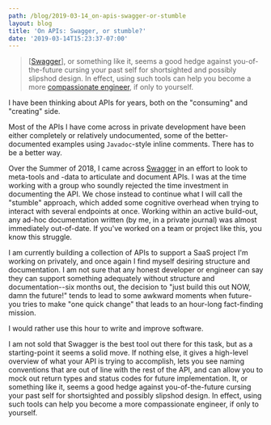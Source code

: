 ```yaml
---
path: /blog/2019-03-14_on-apis-swagger-or-stumble
layout: blog
title: 'On APIs: Swagger, or stumble?'
date: '2019-03-14T15:23:37-07:00'
---
```

> \[[Swagger](https://swagger.io/)\], or something like it, seems a good hedge against you-of-the-future cursing your past self for shortsighted and possibly slipshod design. In effect, using such tools can help you become a more [compassionate engineer](/blog/2019-02-08_on-software-engineering), if only to yourself.

I have been thinking about APIs for years, both on the "consuming" and "creating" side.

Most of the APIs I have come across in private development have been either completely or relatively undocumented, some of the better-documented examples using `Javadoc`-style inline comments.
There has to be a better way.

Over the Summer of 2018, I came across [Swagger](https://swagger.io/) in an effort to look to meta-tools and -data to articulate and document APIs. I was at the time working with a group who soundly rejected the time investment in documenting the API. We chose instead to continue what I will call the "stumble" approach, which added some cognitive overhead when trying to interact with several endpoints at once. Working within an active build-out, any ad-hoc documentation written (by me, in a private journal) was almost immediately out-of-date. If you've worked on a team or project like this, you know this struggle.

I am currently building a collection of APIs to support a SaaS project I'm working on privately, and once again I find myself desiring structure and documentation. I am not sure that any honest developer or engineer can say they can support something adequately without structure and documentation--six months out, the decision to "just build this out NOW, damn the future!" tends to lead to some awkward moments when future-you tries to make "one quick change" that leads to an hour-long fact-finding mission.

I would rather use this hour to write and improve software.

I am not sold that Swagger is the best tool out there for this task, but as a starting-point it seems a solid move. If nothing else, it gives a high-level overview of what your API is trying to accomplish, lets you see naming conventions that are out of line with the rest of the API, and can allow you to mock out return types and status codes for future implementation. It, or something like it, seems a good hedge against you-of-the-future cursing your past self for shortsighted and possibly slipshod design. In effect, using such tools can help you become a more compassionate engineer, if only to yourself.

